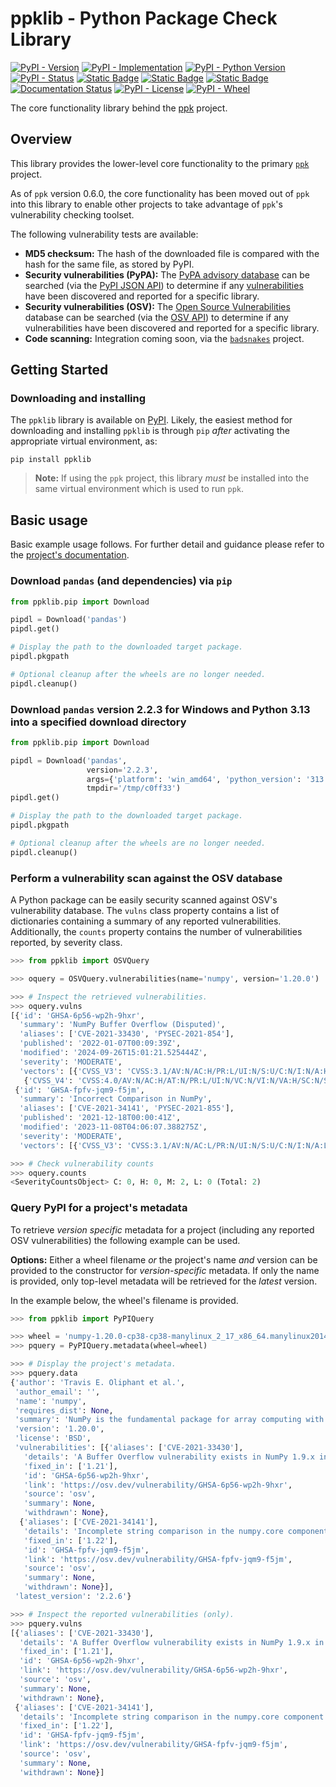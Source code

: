 
# ppklib - Python Package Check Library

[![PyPI - Version](https://img.shields.io/pypi/v/ppklib?style=flat-square)](https://pypi.org/project/ppklib)
[![PyPI - Implementation](https://img.shields.io/pypi/implementation/ppklib?style=flat-square)](https://pypi.org/project/ppklib)
[![PyPI - Python Version](https://img.shields.io/pypi/pyversions/ppklib?style=flat-square)](https://pypi.org/project/ppklib)
[![PyPI - Status](https://img.shields.io/pypi/status/ppklib?style=flat-square)](https://pypi.org/project/ppklib)
[![Static Badge](https://img.shields.io/badge/tests-passing-brightgreen?style=flat-square)](https://pypi.org/project/ppklib)
[![Static Badge](https://img.shields.io/badge/code_coverage-100%25-brightgreen?style=flat-square)](https://pypi.org/project/ppklib)
[![Static Badge](https://img.shields.io/badge/pylint_analysis-100%25-brightgreen?style=flat-square)](https://pypi.org/project/ppklib)
[![Documentation Status](https://readthedocs.org/projects/ppklib/badge/?version=latest&style=flat-square)](https://ppklib.readthedocs.io/en/latest/)
[![PyPI - License](https://img.shields.io/pypi/l/ppklib?style=flat-square)](https://opensource.org/license/gpl-3-0)
[![PyPI - Wheel](https://img.shields.io/pypi/wheel/ppklib?style=flat-square)](https://pypi.org/project/ppklib)

The core functionality library behind the [ppk](https://github.com/s3dev/ppk) project.


## Overview
This library provides the lower-level core functionality to the primary [`ppk`](https://github.com/s3dev/ppk) project.

As of `ppk` version 0.6.0, the core functionality has been moved out of `ppk` into this library to enable other projects to take advantage of `ppk`'s vulnerability checking toolset. 

The following vulnerability tests are available:
 - **MD5 checksum:** The hash of the downloaded file is compared with the hash for the same file, as stored by PyPI.
 - **Security vulnerabilities (PyPA):** The [PyPA  advisory database](https://github.com/pypa/advisory-database) can be searched (via the [PyPI JSON API](https://docs.pypi.org/api/json/)) to determine if any [vulnerabilities](https://docs.pypi.org/api/json/#known-vulnerabilities) have been discovered and reported for a specific library.
 - **Security vulnerabilities (OSV):** The [Open Source Vulnerabilities](https://osv.dev/) database can be searched (via the [OSV API](https://google.github.io/osv.dev/api/)) to determine if any vulnerabilities have been discovered and reported for a specific library.
 - **Code scanning:** Integration coming soon, via the [`badsnakes`](https://pypi.org/project/badsnakes/) project.


## Getting Started

### Downloading and installing
The `ppklib` library is available on [PyPI](https://pypi.org/project/ppklib/). Likely, the easiest method for downloading and installing `ppklib` is through `pip` *after* activating the appropriate virtual environment, as:
```
pip install ppklib
```

> **Note:**
> If using the `ppk` project, this library *must* be installed into the same virtual environment which is used to run `ppk`.

## Basic usage
Basic example usage follows. For further detail and guidance please refer to the [project's documentation](https://ppklib.readthedocs.io/en/latest/).

### Download `pandas` (and dependencies) via `pip`
```python
from ppklib.pip import Download

pipdl = Download('pandas')
pipdl.get()

# Display the path to the downloaded target package.
pipdl.pkgpath

# Optional cleanup after the wheels are no longer needed.
pipdl.cleanup()
```

### Download `pandas` version 2.2.3 for Windows and Python 3.13 into a specified download directory

```python
from ppklib.pip import Download

pipdl = Download('pandas',
                 version='2.2.3',
                 args={'platform': 'win_amd64', 'python_version': '313'},
                 tmpdir='/tmp/c0ff33')
pipdl.get()

# Display the path to the downloaded target package.
pipdl.pkgpath

# Optional cleanup after the wheels are no longer needed.
pipdl.cleanup()
```

### Perform a vulnerability scan against the OSV database
A Python package can be easily security scanned against OSV's vulnerability database. The `vulns` class property
contains a list of dictionaries containing a summary of any reported vulnerabilities. Additionally, the `counts` property contains the number of vulnerabilities reported, by severity class.

```python
>>> from ppklib import OSVQuery

>>> oquery = OSVQuery.vulnerabilities(name='numpy', version='1.20.0')

>>> # Inspect the retrieved vulnerabilities.
>>> oquery.vulns
[{'id': 'GHSA-6p56-wp2h-9hxr',
  'summary': 'NumPy Buffer Overflow (Disputed)',
  'aliases': ['CVE-2021-33430', 'PYSEC-2021-854'],
  'published': '2022-01-07T00:09:39Z',
  'modified': '2024-09-26T15:01:21.525444Z',
  'severity': 'MODERATE',
  'vectors': [{'CVSS_V3': 'CVSS:3.1/AV:N/AC:H/PR:L/UI:N/S:U/C:N/I:N/A:H'},
   {'CVSS_V4': 'CVSS:4.0/AV:N/AC:H/AT:N/PR:L/UI:N/VC:N/VI:N/VA:H/SC:N/SI:N/SA:N'}]},
 {'id': 'GHSA-fpfv-jqm9-f5jm',
  'summary': 'Incorrect Comparison in NumPy',
  'aliases': ['CVE-2021-34141', 'PYSEC-2021-855'],
  'published': '2021-12-18T00:00:41Z',
  'modified': '2023-11-08T04:06:07.388275Z',
  'severity': 'MODERATE',
  'vectors': [{'CVSS_V3': 'CVSS:3.1/AV:N/AC:L/PR:N/UI:N/S:U/C:N/I:N/A:L'}]}]

>>> # Check vulnerability counts
>>> oquery.counts
<SeverityCountsObject> C: 0, H: 0, M: 2, L: 0 (Total: 2)

```

### Query PyPI for a project's metadata
To retrieve *version specific* metadata for a project (including any reported OSV vulnerabilities) the following example can be used.

**Options:**
Either a wheel filename *or* the project's name *and* version can be provided to the constructor for *version-specific* metadata. If only the name is provided, only top-level metadata will be retrieved for the *latest* version.

In the example below, the wheel's filename is provided.

```python
>>> from ppklib import PyPIQuery

>>> wheel = 'numpy-1.20.0-cp38-cp38-manylinux_2_17_x86_64.manylinux2014_x86_64.whl'
>>> pquery = PyPIQuery.metadata(wheel=wheel)

>>> # Display the project's metadata.
>>> pquery.data
{'author': 'Travis E. Oliphant et al.',
 'author_email': '',
 'name': 'numpy',
 'requires_dist': None,
 'summary': 'NumPy is the fundamental package for array computing with Python.',
 'version': '1.20.0',
 'license': 'BSD',
 'vulnerabilities': [{'aliases': ['CVE-2021-33430'],
   'details': 'A Buffer Overflow vulnerability exists in NumPy 1.9.x in the PyArray_NewFromDescr_int function of ctors.c when specifying arrays of large dimensions (over 32) from Python code, which could let a malicious user cause a Denial of Service.\n\nNOTE: The vendor does not agree this is a vulnerability; In (very limited) circumstances a user may be able provoke the buffer overflow, the user is most likely already privileged to at least provoke denial of service by exhausting memory. Triggering this further requires the use of uncommon API (complicated structured dtypes), which is very unlikely to be available to an unprivileged user.',
   'fixed_in': ['1.21'],
   'id': 'GHSA-6p56-wp2h-9hxr',
   'link': 'https://osv.dev/vulnerability/GHSA-6p56-wp2h-9hxr',
   'source': 'osv',
   'summary': None,
   'withdrawn': None},
  {'aliases': ['CVE-2021-34141'],
   'details': 'Incomplete string comparison in the numpy.core component in NumPy1.9.x, which allows attackers to fail the APIs via constructing specific string objects.',
   'fixed_in': ['1.22'],
   'id': 'GHSA-fpfv-jqm9-f5jm',
   'link': 'https://osv.dev/vulnerability/GHSA-fpfv-jqm9-f5jm',
   'source': 'osv',
   'summary': None,
   'withdrawn': None}],
 'latest_version': '2.2.6'}

>>> # Inspect the reported vulnerabilities (only).
>>> pquery.vulns
[{'aliases': ['CVE-2021-33430'],
  'details': 'A Buffer Overflow vulnerability exists in NumPy 1.9.x in the ...',
  'fixed_in': ['1.21'],
  'id': 'GHSA-6p56-wp2h-9hxr',
  'link': 'https://osv.dev/vulnerability/GHSA-6p56-wp2h-9hxr',
  'source': 'osv',
  'summary': None,
  'withdrawn': None},
 {'aliases': ['CVE-2021-34141'],
  'details': 'Incomplete string comparison in the numpy.core component in ...',
  'fixed_in': ['1.22'],
  'id': 'GHSA-fpfv-jqm9-f5jm',
  'link': 'https://osv.dev/vulnerability/GHSA-fpfv-jqm9-f5jm',
  'source': 'osv',
  'summary': None,
  'withdrawn': None}]

``` 

